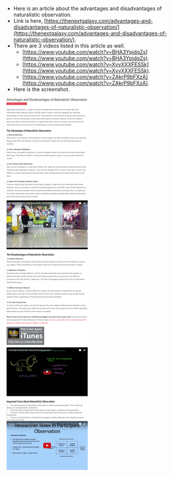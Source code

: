 * Here is an article about the advantages and disadvantages of naturalistic observation.
* Link is here, [https://thenextgalaxy.com/advantages-and-disadvantages-of-naturalistic-observation/](https://thenextgalaxy.com/advantages-and-disadvantages-of-naturalistic-observation/).
* There are 3 videos listed in this article as well.
    * [https://www.youtube.com/watch?v=BHA3YpjdqZs](https://www.youtube.com/watch?v=BHA3YpjdqZs).
    * [https://www.youtube.com/watch?v=XyvXXXFESSk](https://www.youtube.com/watch?v=XyvXXXFESSk).
    * [https://www.youtube.com/watch?v=ZAkrP9bFXzA](https://www.youtube.com/watch?v=ZAkrP9bFXzA).
* Here is the screenshot.

![./20170313-1500-cet-what-is-the-pros-and-cons-of-natural-observation-1.png](./20170313-1500-cet-what-is-the-pros-and-cons-of-natural-observation-1.png)